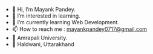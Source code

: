 - 👋 Hi, I’m Mayank Pandey.
- 👀 I’m interested in learning.
- 🌱 I’m currently learning Web Development.
- 📫 How to reach me : mayankpandey0717@gmail.com
- 💞️ Amrapali University.
- 📍 Haldwani, Uttarakhand

<!---
Mayank-Pandey7/Mayank-Pandey7 is a ✨ special ✨ repository because its `README.md` (this file) appears on your GitHub profile.
You can click the Preview link to take a look at your changes.
--->
